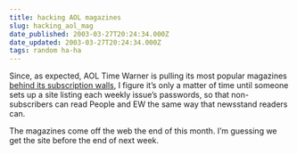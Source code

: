 ```yaml
---
title: hacking AOL magazines
slug: hacking_aol_mag
date_published: 2003-03-27T20:24:34.000Z
date_updated: 2003-03-27T20:24:34.000Z
tags: random ha-ha
---
```


Since, as expected, AOL Time Warner is pulling its most popular magazines [behind its subscription walls](http://news.com.com/2100-1025-994358.html?tag=fd_top), I figure it’s only a matter of time until someone sets up a site listing each weekly issue’s passwords, so that non-subscribers can read People and EW the same way that newsstand readers can.

The magazines come off the web the end of this month. I’m guessing we get the site before the end of next week.
